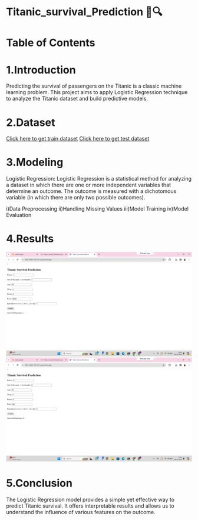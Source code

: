 # Titanic_survival_Prediction 🚢🔍

 

# Table of Contents
# 1.Introduction
Predicting the survival of passengers on the Titanic is a classic machine learning problem. This project aims to apply Logistic Regression technique to analyze the Titanic dataset and build predictive models.
# 2.Dataset
[Click here to get train dataset](https://github.com/varadeep09/Titanic_survival_Prediction/blob/main/train.csv)
[Click here to get test dataset](https://github.com/varadeep09/Titanic_survival_Prediction/blob/main/test.csv)
# 3.Modeling
Logistic Regression:
Logistic Regression is a statistical method for analyzing a dataset in which there are one or more independent variables that determine an outcome. The outcome is measured with a dichotomous variable (in which there are only two possible outcomes).

i)Data Preprocessing
ii)Handling Missing Values
iii)Model Training
iv)Model Evaluation



# 4.Results
![Result1](https://github.com/varadeep09/Titanic_survival_Prediction/blob/main/Result%201.png)
![Result2](https://github.com/varadeep09/Titanic_survival_Prediction/blob/main/Result%202.png)
# 5.Conclusion

The Logistic Regression model provides a simple yet effective way to predict Titanic survival. It offers interpretable results and allows us to understand the influence of various features on the outcome.
 
